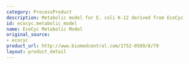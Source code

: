 ```yaml
---
category: ProcessProduct
description: Metabolic model for E. coli K-12 derived from EcoCyc
id: ecocyc.metabolic_model
name: EcoCyc Metabolic Model
original_source:
- ecocyc
product_url: http://www.biomedcentral.com/1752-0509/8/79
layout: product_detail
---
```

